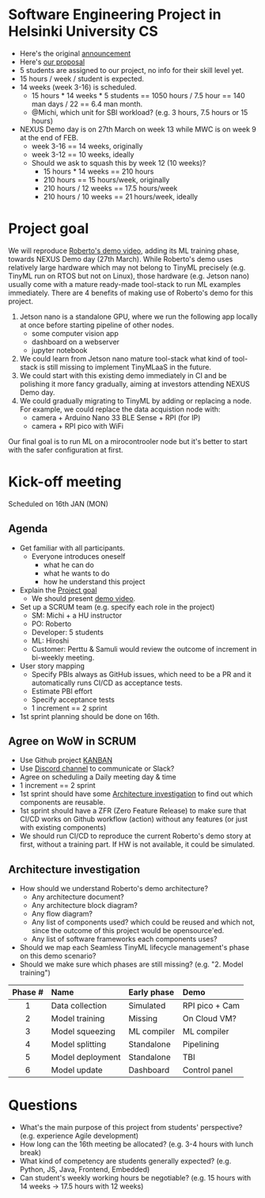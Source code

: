 # Software Engineering Project in Helsinki University CS
- Here's the original [announcement](https://study.cs.helsinki.fi/projekti/topics/create)
- Here's [our proposal](https://github.com/Origami-TinyML/software-engineering-project/blob/main/soft_eng_proj_tinyml_lifecycle.md)
- 5 students are assigned to our project, no info for their skill level yet.
- 15 hours / week / student is expected.
- 14 weeks (week 3-16) is scheduled.
  - 15 hours * 14 weeks * 5 students == 1050 hours / 7.5 hour == 140 man days / 22 == 6.4 man month.
  - @Michi, which unit for SBI workload? (e.g. 3 hours, 7.5 hours or 15 hours)
- NEXUS Demo day is on 27th March on week 13 while MWC is on week 9 at the end of FEB.
  - week 3-16 == 14 weeks, originally
  - week 3-12 == 10 weeks, ideally
  - Should we ask to squash this by week 12 (10 weeks)?
    - 15 hours * 14 weeks == 210 hours
    - 210 hours == 15 hours/week, originally
    - 210 hours / 12 weeks == 17.5 hours/week
    - 210 hours / 10 weeks  == 21 hours/week, ideally

# Project goal
We will reproduce [Roberto's demo video](https://youtu.be/xYntGeLmCSI), adding its ML training phase, towards NEXUS Demo day (27th March).
While Roberto's demo uses relatively large hardware which may not belong to TinyML precisely (e.g. TinyML run on RTOS but not on Linux),
those hardware (e.g. Jetson nano) usually come with a mature ready-made tool-stack to run ML examples immediately.
There are 4 benefits of making use of Roberto's demo for this project.

1. Jetson nano is a standalone GPU, where we run the following app locally at once before starting pipeline of other nodes.
   - some computer vision app
   - dashboard on a webserver
   - jupyter notebook
2. We could learn from Jetson nano mature tool-stack what kind of tool-stack is still missing to implement TinyMLaaS in the future.
3. We could start with this existing demo immediately in CI and be polishing it more fancy gradually, aiming at investors attending NEXUS Demo day.
4. We could gradually migrating to TinyML by adding or replacing a node. For example, we could replace the data acquistion node with:
   - camera + Arduino Nano 33 BLE Sense + RPI (for IP)
   - camera + RPI pico with WiFi

Our final goal is to run ML on a mirocontrooler node but it's better to start with the safer configuration at first.



# Kick-off meeting
Scheduled on 16th JAN (MON)

## Agenda
- Get familiar with all participants.
  - Everyone introduces oneself
     - what he can do
     - what he wants to do
     - how he understand this project
- Explain the [Project goal](#project-goal)
  - We should present [demo video](https://youtu.be/xYntGeLmCSI).
- Set up a SCRUM team (e.g. specify each role in the project)
  - SM: Michi + a HU instructor
  - PO: Roberto
  - Developer: 5 students
  - ML: Hiroshi
  - Customer: Perttu & Samuli would review the outcome of increment in bi-weekly meeting.
- User story mapping
  - Specify PBIs always as GitHub issues, which need to be a PR and it automatically runs CI/CD as acceptance tests.
  - Estimate PBI effort
  - Specify acceptance tests
  - 1 increment == 2 sprint
- 1st sprint planning should be done on 16th.


## Agree on WoW in SCRUM
- Use Github project [KANBAN]()
- Use [Discord channel](https://discord.gg/kQD685q4) to communicate or Slack?
- Agree on scheduling a Daily meeting day & time
- 1 increment == 2 sprint
- 1st sprint should have some [Architecture investigation](#architecture-investigation) to find out which components are reusable.
- 1st sprint should have a ZFR (Zero Feature Release) to make sure that CI/CD works on Github workflow (action) without any features (or just with existing components)
- We should run CI/CD to reproduce the current Roberto's demo story at first, without a training part. If HW is not available, it could be simulated.


## Architecture investigation
- How should we understand Roberto's demo architecture?
  - Any architecture document?
  - Any architecture block diagram?
  - Any flow diagram?
  - Any list of components used? which could be reused and which not, since the outcome of this project would be opensource'ed.
  - Any list of software frameworks each components uses?
- Should we map each Seamless TinyML lifecycle management's phase on this demo scenario?
- Should we make sure which phases are still missing? (e.g. "2. Model training")

Phase # | Name | Early phase | Demo
:---:|:---|:---|:---
1| Data collection | Simulated | RPI pico + Cam 
2| Model training | Missing | On Cloud VM?
3| Model squeezing | ML compiler | ML compiler 
4| Model splitting | Standalone |  Pipelining
5| Model deployment | Standalone | TBI
6| Model update | Dashboard | Control panel


# Questions
- What's the main purpose of this project from students' perspective? (e.g. experience Agile development)
- How long can the 16th meeting be allocated? (e.g. 3-4 hours with lunch break)
- What kind of competency are students generally expected? (e.g. Python, JS, Java, Frontend, Embedded)
- Can student's weekly working hours be negotiable? (e.g. 15 hours with 14 weeks -> 17.5 hours with 12 weeks)
